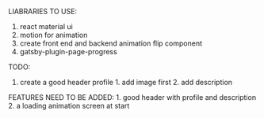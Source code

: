 LIABRARIES TO USE:
  1. react material ui
  2. motion for animation
  3. create front end and backend animation flip component
  4.  gatsby-plugin-page-progress
          

 TODO: 
   1. create a good header profile
             1. add image first
             2. add description 



   FEATURES NEED TO BE ADDED:
        1. good header  with profile and description
        2.  a loading animation screen at start
